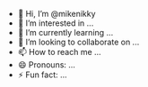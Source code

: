 - 👋 Hi, I’m @mikenikky
- 👀 I’m interested in ...
- 🌱 I’m currently learning ...
- 💞️ I’m looking to collaborate on ...
- 📫 How to reach me ...
- 😄 Pronouns: ...
- ⚡ Fun fact: ...

<!---
mikenikky/mikenikky is a ✨ special ✨ repository because its `README.md` (this file) appears on your GitHub profile.
You can click the Preview link to take a look at your changes.
--->
